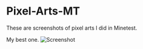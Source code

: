 # Pixel-Arts-MT
These are screenshots of pixel arts I did in Minetest.

My best one.
![Screenshot](https://github.com/ChristianSoldier/Pixel-Arts-MT/blob/master/Picard.png)
